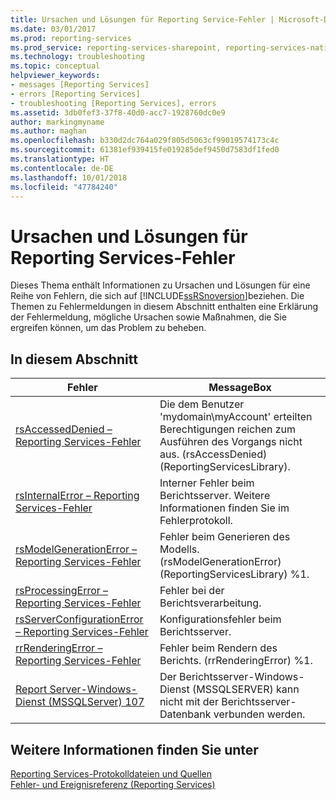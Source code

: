 ```yaml
---
title: Ursachen und Lösungen für Reporting Service-Fehler | Microsoft-Dokumentation
ms.date: 03/01/2017
ms.prod: reporting-services
ms.prod_service: reporting-services-sharepoint, reporting-services-native
ms.technology: troubleshooting
ms.topic: conceptual
helpviewer_keywords:
- messages [Reporting Services]
- errors [Reporting Services]
- troubleshooting [Reporting Services], errors
ms.assetid: 3db0fef3-37f8-40d0-acc7-1928760dc0e9
author: markingmyname
ms.author: maghan
ms.openlocfilehash: b330d2dc764a029f805d5063cf99019574173c4c
ms.sourcegitcommit: 61381ef939415fe019285def9450d7583df1fed0
ms.translationtype: HT
ms.contentlocale: de-DE
ms.lasthandoff: 10/01/2018
ms.locfileid: "47784240"
---
```

# <a name="cause-and-resolution-of-reporting-services-errors"></a>Ursachen und Lösungen für Reporting Services-Fehler
  Dieses Thema enthält Informationen zu Ursachen und Lösungen für eine Reihe von Fehlern, die sich auf [!INCLUDE[ssRSnoversion](../../includes/ssrsnoversion-md.md)]beziehen. Die Themen zu Fehlermeldungen in diesem Abschnitt enthalten eine Erklärung der Fehlermeldung, mögliche Ursachen sowie Maßnahmen, die Sie ergreifen können, um das Problem zu beheben.  
  
## <a name="in-this-section"></a>In diesem Abschnitt  
  
|Fehler|MessageBox|  
|-----------|-------------|  
|[rsAccessedDenied – Reporting Services-Fehler](../../reporting-services/troubleshooting/rsaccesseddenied-reporting-services-error.md)|Die dem Benutzer 'mydomain\myAccount' erteilten Berechtigungen reichen zum Ausführen des Vorgangs nicht aus. (rsAccessDenied) (ReportingServicesLibrary).|  
|[rsInternalError – Reporting Services-Fehler](../../reporting-services/troubleshooting/rsinternalerror-reporting-services-error.md)|Interner Fehler beim Berichtsserver. Weitere Informationen finden Sie im Fehlerprotokoll.|  
|[rsModelGenerationError – Reporting Services-Fehler](../../reporting-services/troubleshooting/rsmodelgenerationerror-reporting-services-error.md)|Fehler beim Generieren des Modells. (rsModelGenerationError) (ReportingServicesLibrary) %1.|  
|[rsProcessingError – Reporting Services-Fehler](../../reporting-services/troubleshooting/rsprocessingerror-reporting-services-error.md)|Fehler bei der Berichtsverarbeitung.|  
|[rsServerConfigurationError – Reporting Services-Fehler](../../reporting-services/troubleshooting/rsserverconfigurationerror-reporting-services-error.md)|Konfigurationsfehler beim Berichtsserver.|  
|[rrRenderingError – Reporting Services-Fehler](../../reporting-services/troubleshooting/rrrenderingerror-reporting-services-error.md)|Fehler beim Rendern des Berichts. (rrRenderingError) %1.|  
|[Report Server-Windows-Dienst &#40;MSSQLServer&#41; 107](../../reporting-services/troubleshooting/report-server-windows-service-mssqlserver-107.md)|Der Berichtsserver-Windows-Dienst (MSSQLSERVER) kann nicht mit der Berichtsserver-Datenbank verbunden werden.|  
  
## <a name="see-also"></a>Weitere Informationen finden Sie unter  
 [Reporting Services-Protokolldateien und Quellen](../../reporting-services/report-server/reporting-services-log-files-and-sources.md)   
 [Fehler- und Ereignisreferenz &#40;Reporting Services&#41;](../../reporting-services/troubleshooting/errors-and-events-reference-reporting-services.md)  
  
  

